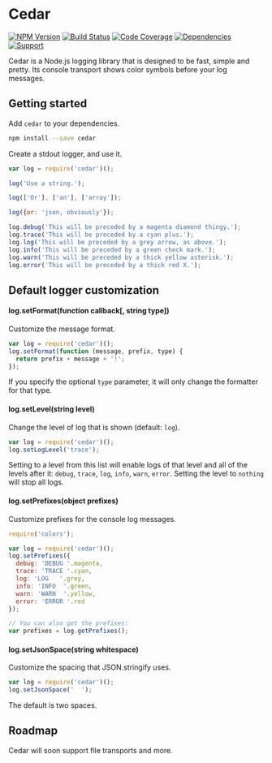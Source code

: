 # Cedar

[![NPM Version](https://badge.fury.io/js/cedar.png)](http://badge.fury.io/js/cedar)
[![Build Status](https://travis-ci.org/zerious/cedar.png?branch=master)](https://travis-ci.org/zerious/cedar)
[![Code Coverage](https://coveralls.io/repos/zerious/cedar/badge.png?branch=master)](https://coveralls.io/r/zerious/cedar)
[![Dependencies](https://david-dm.org/zerious/cedar.png?theme=shields.io)](https://david-dm.org/zerious/cedar)
[![Support](http://img.shields.io/gittip/zerious.png)](https://www.gittip.com/zerious/)

Cedar is a Node.js logging library that is designed to be fast, simple and
pretty. Its console transport shows color symbols before your log messages.


## Getting started

Add `cedar` to your dependencies.
```bash
npm install --save cedar
```

Create a stdout logger, and use it.
```javascript
var log = require('cedar')();

log('Use a string.');

log(['Or'], ['an'], ['array']);

log({or: 'json, obviously'});

log.debug('This will be preceded by a magenta diamond thingy.');
log.trace('This will be preceded by a cyan plus.');
log.log('This will be preceded by a grey arrow, as above.');
log.info('This will be preceded by a green check mark.');
log.warn('This will be preceded by a thick yellow asterisk.');
log.error('This will be preceded by a thick red X.');
```

## Default logger customization

#### log.setFormat(function callback[, string type])

Customize the message format.
```javascript
var log = require('cedar')();
log.setFormat(function (message, prefix, type) {
  return prefix + message + '!';
});
```

If you specify the optional `type` parameter, it will only change the formatter
for that type.

#### log.setLevel(string level)

Change the level of log that is shown (default: `log`).
```javascript
var log = require('cedar')();
log.setLogLevel('trace');
```

Setting to a level from this list will enable logs of that level and all
of the levels after it: `debug`, `trace`, `log`, `info`, `warn`, `error`.
Setting the level to `nothing` will stop all logs.

#### log.setPrefixes(object prefixes)

Customize prefixes for the console log messages.
```javascript
require('colors');

var log = require('cedar')();
log.setPrefixes({
  debug: 'DEBUG '.magenta,
  trace: 'TRACE '.cyan,
  log: 'LOG   '.grey,
  info: 'INFO  '.green,
  warn: 'WARN  '.yellow,
  error: 'ERROR '.red
});

// You can also get the prefixes:
var prefixes = log.getPrefixes();
```

#### log.setJsonSpace(string whitespace)

Customize the spacing that JSON.stringify uses.
```javascript
var log = require('cedar')();
log.setJsonSpace('  ');
```
The default is two spaces.


## Roadmap

Cedar will soon support file transports and more.

